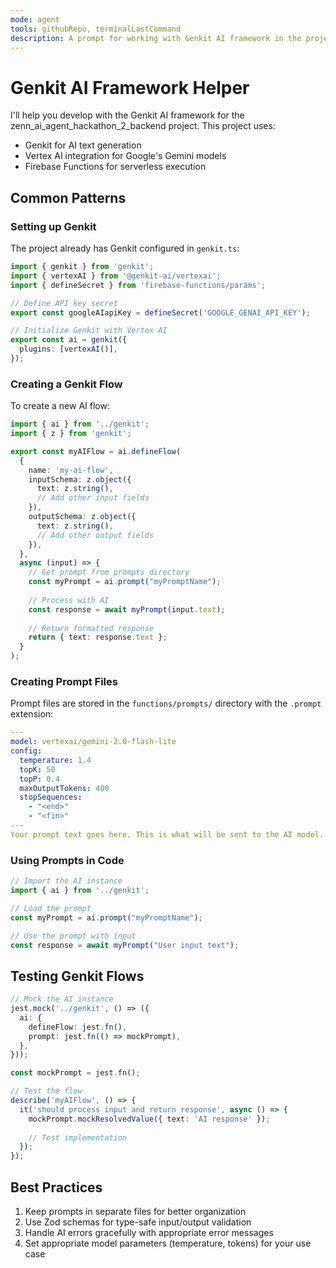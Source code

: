 ```yaml
---
mode: agent
tools: githubRepo, terminalLastCommand
description: A prompt for working with Genkit AI framework in the project
---
```


# Genkit AI Framework Helper

I'll help you develop with the Genkit AI framework for the zenn_ai_agent_hackathon_2_backend project. This project uses:

- Genkit for AI text generation
- Vertex AI integration for Google's Gemini models
- Firebase Functions for serverless execution

## Common Patterns

### Setting up Genkit

The project already has Genkit configured in `genkit.ts`:

```typescript
import { genkit } from 'genkit';
import { vertexAI } from '@genkit-ai/vertexai';
import { defineSecret } from 'firebase-functions/params';

// Define API key secret
export const googleAIapiKey = defineSecret('GOOGLE_GENAI_API_KEY');

// Initialize Genkit with Vertex AI
export const ai = genkit({
  plugins: [vertexAI()],
});
```

### Creating a Genkit Flow

To create a new AI flow:

```typescript
import { ai } from '../genkit';
import { z } from 'genkit';

export const myAIFlow = ai.defineFlow(
  {
    name: 'my-ai-flow',
    inputSchema: z.object({
      text: z.string(),
      // Add other input fields
    }),
    outputSchema: z.object({
      text: z.string(),
      // Add other output fields
    }),
  },
  async (input) => {
    // Get prompt from prompts directory
    const myPrompt = ai.prompt("myPromptName");
    
    // Process with AI
    const response = await myPrompt(input.text);
    
    // Return formatted response
    return { text: response.text };
  }
);
```

### Creating Prompt Files

Prompt files are stored in the `functions/prompts/` directory with the `.prompt` extension:

```yaml
---
model: vertexai/gemini-2.0-flash-lite
config:
  temperature: 1.4
  topK: 50
  topP: 0.4
  maxOutputTokens: 400
  stopSequences:
    - "<end>"
    - "<fin>"
---
Your prompt text goes here. This is what will be sent to the AI model.
```

### Using Prompts in Code

```typescript
// Import the AI instance
import { ai } from '../genkit';

// Load the prompt
const myPrompt = ai.prompt("myPromptName");

// Use the prompt with input
const response = await myPrompt("User input text");
```

## Testing Genkit Flows

```typescript
// Mock the AI instance
jest.mock('../genkit', () => ({
  ai: {
    defineFlow: jest.fn(),
    prompt: jest.fn(() => mockPrompt),
  },
}));

const mockPrompt = jest.fn();

// Test the flow
describe('myAIFlow', () => {
  it('should process input and return response', async () => {
    mockPrompt.mockResolvedValue({ text: 'AI response' });
    
    // Test implementation
  });
});
```

## Best Practices

1. Keep prompts in separate files for better organization
2. Use Zod schemas for type-safe input/output validation
3. Handle AI errors gracefully with appropriate error messages
4. Set appropriate model parameters (temperature, tokens) for your use case
